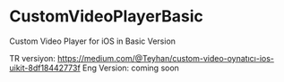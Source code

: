 # CustomVideoPlayerBasic
Custom Video Player for iOS in Basic Version

TR versiyon: https://medium.com/@Teyhan/custom-video-oynatıcı-ios-uikit-8df18442773f
Eng Version: coming soon

